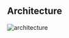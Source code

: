 ## Architecture
![architecture](https://user-images.githubusercontent.com/89735341/132498554-b389638c-6e17-49fb-b421-1792cc0f4ed0.jpg)
